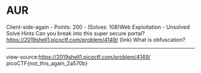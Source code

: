 # AUR

Client-side-again - Points: 200 - (Solves: 108)Web Exploitation - Unsolved
Solve
Hints
Can you break into this super secure portal? https://2019shell1.picoctf.com/problem/4149/ (link)
What is obfuscation?

***

view-source:https://2019shell1.picoctf.com/problem/4149/
picoCTF{not_this_again_2a570b}